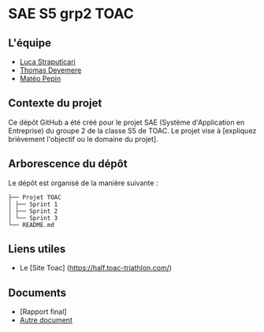 # SAE S5 grp2 TOAC

## L'équipe
- [Luca Straputicari](https://github.com/lucastrap)
- [Thomas Deyemere](https://github.com/bsct-tormod)
- [Matéo Pepin](https://github.com/SOLUPRED3)

## Contexte du projet
Ce dépôt GitHub a été créé pour le projet SAE (Système d'Application en Entreprise) du groupe 2 de la classe S5 de TOAC. Le projet vise à [expliquez brièvement l'objectif ou le domaine du projet].

## Arborescence du dépôt
Le dépôt est organisé de la manière suivante :

```
├── Projet TOAC
│ ├── Sprint 1
│ ├── Sprint 2
│ └── Sprint 3
└── README.md
```

## Liens utiles

- Le [Site Toac] (https://half.toac-triathlon.com/)


## Documents
- [Rapport final]
- [Autre document](docs/autre_document.pdf)
